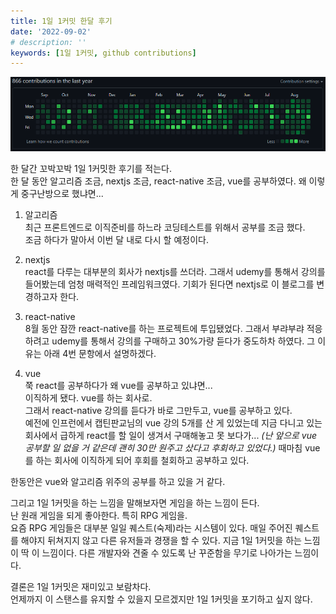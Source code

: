 ```yaml
---
title: 1일 1커밋 한달 후기
date: '2022-09-02'
# description: ''
keywords: [1일 1커밋, github contributions]
---
```


![2022년 9월 2일 기준 sonky740 github 기여도](./contributions.png)

한 달간 꼬박꼬박 1일 1커밋한 후기를 적는다.  
한 달 동안 알고리즘 조금, nextjs 조금, react-native 조금, vue를 공부하였다.
왜 이렇게 중구난방으로 했냐면...

1. 알고리즘  
   최근 프론트엔드로 이직준비를 하느라 코딩테스트를 위해서 공부를 조금 했다.  
   조금 하다가 말아서 이번 달 내로 다시 할 예정이다.

2. nextjs  
   react를 다루는 대부분의 회사가 nextjs를 쓰더라. 그래서 udemy를 통해서 강의를 들어봤는데 엄청 매력적인 프레임워크였다.
   기회가 된다면 nextjs로 이 블로그를 변경하고자 한다.

3. react-native  
   8월 동안 잠깐 react-native를 하는 프로젝트에 투입됐었다. 그래서 부랴부랴 적응하려고 udemy를 통해서 강의를 구매하고 30%가량 듣다가 중도하차 하였다. 그 이유는 아래 4번 문항에서 설명하겠다.

4. vue  
   쭉 react를 공부하다가 왜 vue를 공부하고 있냐면...  
   이직하게 됐다. vue를 하는 회사로.  
   그래서 react-native 강의를 듣다가 바로 그만두고, vue를 공부하고 있다.  
   예전에 인프런에서 캡틴판교님의 vue 강의 5개를 산 게 있었는데 지금 다니고 있는 회사에서 급하게 react를 할 일이 생겨서 구매해놓고 못 보다가... *(난 앞으로 vue 공부할 일 없을 거 같은데 괜히 30만 원주고 샀다고 후회하고 있었다.)* 때마침 vue를 하는 회사에 이직하게 되어 후회를 철회하고 공부하고 있다.

한동안은 vue와 알고리즘 위주의 공부를 하고 있을 거 같다.  

그리고 1일 1커밋을 하는 느낌을 말해보자면 게임을 하는 느낌이 든다.  
난 원래 게임을 되게 좋아한다. 특히 RPG 게임을.  
요즘 RPG 게임들은 대부분 일일 퀘스트(숙제)라는 시스템이 있다. 매일 주어진 퀘스트를 해야지 뒤쳐지지 않고 다른 유저들과 경쟁을 할 수 있다. 지금 1일 1커밋을 하는 느낌이 딱 이 느낌이다. 다른 개발자와 견줄 수 있도록 난 꾸준함을 무기로 나아가는 느낌이다.  

결론은 1일 1커밋은 재미있고 보람차다.  
언제까지 이 스탠스를 유지할 수 있을지 모르겠지만 1일 1커밋을 포기하고 싶지 않다.